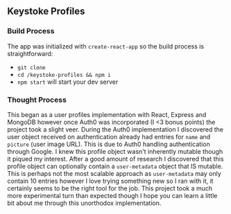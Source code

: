 ## Keystoke Profiles

### Build Process
The app was initialized with `create-react-app` so the build process is straightforward:

* `git clone`
* `cd /keystoke-profiles && npm i`
* `npm start` will start your dev server

### Thought Process
This began as a user profiles implementation with React, Express and MongoDB however once Auth0 was incorporated (I <3 bonus points) the project took a slight veer. During the Auth0 implementation I discovered the user object received on authentication already had entries for `name` and `picture` (user image URL). This is due to Auth0 handling authentication through Google. I knew this profile object wasn't inherently mutable though it piqued my interest. After a good amount of research I discovered that this profile object can optionally contain a `user-metadata` object that IS mutable. This is perhaps not the most scalable approach as `user-metadata` may only contain 10 entries however I love trying something new so I ran with it, it certainly seems to be the right tool for the job. This project took a much more experimental turn than expected though I hope you can learn a little bit about me through this unorthodox implementation. 
